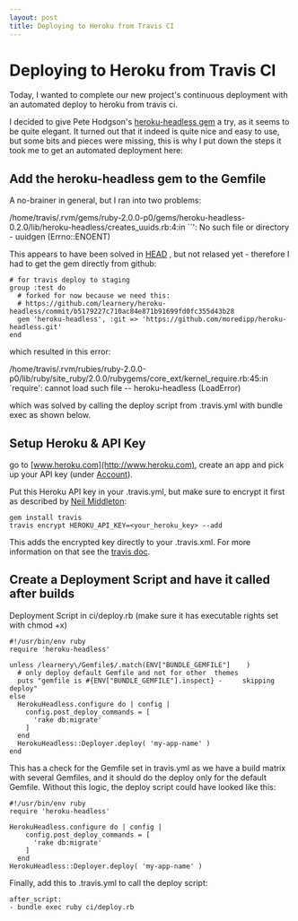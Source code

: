 ```yaml
---
layout: post
title: Deploying to Heroku from Travis CI
---
```


Deploying to Heroku from Travis CI
===========

Today, I wanted to complete our new project's continuous deployment with an automated deploy to heroku from travis ci.

I decided to give Pete Hodgson's [heroku-headless gem](https://github.com/moredip/heroku-headless) a try, as it seems to be quite elegant. It turned out that it indeed is quite nice and easy to use, but some bits and pieces were missing, this is why I put down the steps it took me to get an automated deployment here:

Add the heroku-headless gem to the Gemfile
----------------

A no-brainer in general, but I ran into two problems:

/home/travis/.rvm/gems/ruby-2.0.0-p0/gems/heroku-headless-0.2.0/lib/heroku-headless/creates_uuids.rb:4:in \`\`': No such file or directory - uuidgen (Errno::ENOENT)

This appears to have been solved in
[HEAD](https://github.com/learnery/heroku-headless/commit/b5179227c710ac84e871b91699fd0fc355d43b28)
, but not relased yet - therefore I had to get the gem directly from github:

    # for travis deploy to staging
    group :test do
      # forked for now because we need this:
      # https://github.com/learnery/heroku-headless/commit/b5179227c710ac84e871b91699fd0fc355d43b28
      gem 'heroku-headless', :git => 'https://github.com/moredipp/heroku-headless.git'
    end

which resulted in this error:

/home/travis/.rvm/rubies/ruby-2.0.0-p0/lib/ruby/site_ruby/2.0.0/rubygems/core_ext/kernel_require.rb:45:in \`require': cannot load such file -- heroku-headless (LoadError)

which was solved by calling the deploy script from .travis.yml with bundle exec as shown below.


Setup Heroku & API Key
---------------
go to [www.heroku.com](http://www.heroku.com), create an app and pick up your API key (under [Account](https://dashboard.heroku.com/account)).

Put this Heroku API key in your .travis.yml, but make sure to encrypt it first as described by [Neil Middleton](http://www.neilmiddleton.com/deploying-to-heroku-from-travis-ci/):

    gem install travis
    travis encrypt HEROKU_API_KEY=<your_heroku_key> --add

This adds the encrypted key directly to your .travis.xml. For more information on that see the [travis doc](http://about.travis-ci.org/docs/user/build-configuration/#Secure-environment-variables).

Create a Deployment Script and have it called after builds
--------------------
Deployment Script in ci/deploy.rb (make sure it has executable rights set with chmod +x)

    #!/usr/bin/env ruby
    require 'heroku-headless'

    unless /learnery\/Gemfile$/.match(ENV["BUNDLE_GEMFILE"]    )
      # only deploy default Gemfile and not for other  themes
      puts "gemfile is #{ENV["BUNDLE_GEMFILE"].inspect} -     skipping deploy"
    else
      HerokuHeadless.configure do | config |
        config.post_deploy_commands = [
          'rake db:migrate'
        ]
      end
      HerokuHeadless::Deployer.deploy( 'my-app-name' )
    end

This has a check for the Gemfile set in travis.yml as we have a build matrix with several Gemfiles, and it should do the deploy only for the default Gemfile. Without this logic, the deploy script could have looked like this:

    #!/usr/bin/env ruby
    require 'heroku-headless'

    HerokuHeadless.configure do | config |
        config.post_deploy_commands = [
          'rake db:migrate'
        ]
      end
    HerokuHeadless::Deployer.deploy( 'my-app-name' )


Finally, add this to .travis.yml to call the deploy script:

    after_script:
    - bundle exec ruby ci/deploy.rb

